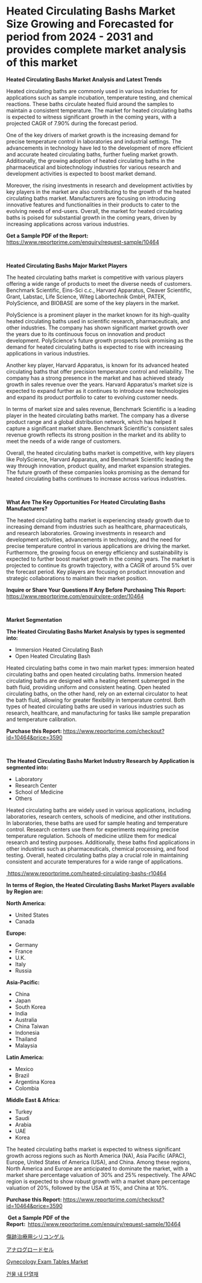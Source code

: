 <p><h1>Heated Circulating Bashs Market Size Growing and Forecasted for period from 2024 - 2031 and provides complete market analysis of this market</h1></p><p><strong>Heated Circulating Bashs Market Analysis and Latest Trends</strong></p>
<p><p>Heated circulating baths are commonly used in various industries for applications such as sample incubation, temperature testing, and chemical reactions. These baths circulate heated fluid around the samples to maintain a consistent temperature. The market for heated circulating baths is expected to witness significant growth in the coming years, with a projected CAGR of 7.90% during the forecast period.</p><p>One of the key drivers of market growth is the increasing demand for precise temperature control in laboratories and industrial settings. The advancements in technology have led to the development of more efficient and accurate heated circulating baths, further fueling market growth. Additionally, the growing adoption of heated circulating baths in the pharmaceutical and biotechnology industries for various research and development activities is expected to boost market demand.</p><p>Moreover, the rising investments in research and development activities by key players in the market are also contributing to the growth of the heated circulating baths market. Manufacturers are focusing on introducing innovative features and functionalities in their products to cater to the evolving needs of end-users. Overall, the market for heated circulating baths is poised for substantial growth in the coming years, driven by increasing applications across various industries.</p></p>
<p><strong>Get a Sample PDF of the Report:&nbsp;</strong> <a href="https://www.reportprime.com/enquiry/request-sample/10464">https://www.reportprime.com/enquiry/request-sample/10464</a></p>
<p>&nbsp;</p>
<p><strong>Heated Circulating Bashs Major Market Players</strong></p>
<p><p>The heated circulating baths market is competitive with various players offering a wide range of products to meet the diverse needs of customers. Benchmark Scientific, Eins-Sci c.c., Harvard Apparatus, Cleaver Scientific, Grant, Labstac, Life Science, Witeg Labortechnik GmbH, PATEK, PolyScience, and BIOBASE are some of the key players in the market.</p><p>PolyScience is a prominent player in the market known for its high-quality heated circulating baths used in scientific research, pharmaceuticals, and other industries. The company has shown significant market growth over the years due to its continuous focus on innovation and product development. PolyScience's future growth prospects look promising as the demand for heated circulating baths is expected to rise with increasing applications in various industries.</p><p>Another key player, Harvard Apparatus, is known for its advanced heated circulating baths that offer precision temperature control and reliability. The company has a strong presence in the market and has achieved steady growth in sales revenue over the years. Harvard Apparatus's market size is expected to expand further as it continues to introduce new technologies and expand its product portfolio to cater to evolving customer needs.</p><p>In terms of market size and sales revenue, Benchmark Scientific is a leading player in the heated circulating baths market. The company has a diverse product range and a global distribution network, which has helped it capture a significant market share. Benchmark Scientific's consistent sales revenue growth reflects its strong position in the market and its ability to meet the needs of a wide range of customers.</p><p>Overall, the heated circulating baths market is competitive, with key players like PolyScience, Harvard Apparatus, and Benchmark Scientific leading the way through innovation, product quality, and market expansion strategies. The future growth of these companies looks promising as the demand for heated circulating baths continues to increase across various industries.</p></p>
<p>&nbsp;</p>
<p><strong>What Are The Key Opportunities For Heated Circulating Bashs Manufacturers?</strong></p>
<p><p>The heated circulating baths market is experiencing steady growth due to increasing demand from industries such as healthcare, pharmaceuticals, and research laboratories. Growing investments in research and development activities, advancements in technology, and the need for precise temperature control in various applications are driving the market. Furthermore, the growing focus on energy efficiency and sustainability is expected to further boost market growth in the coming years. The market is projected to continue its growth trajectory, with a CAGR of around 5% over the forecast period. Key players are focusing on product innovation and strategic collaborations to maintain their market position.</p></p>
<p><strong>Inquire or Share Your Questions If Any Before Purchasing This Report:</strong> <a href="https://www.reportprime.com/enquiry/pre-order/10464">https://www.reportprime.com/enquiry/pre-order/10464</a></p>
<p>&nbsp;</p>
<p><strong>Market Segmentation</strong></p>
<p><strong>The Heated Circulating Bashs Market Analysis by types is segmented into:</strong></p>
<p><ul><li>Immersion Heated Circulating Bash</li><li>Open Heated Circulating Bash</li></ul></p>
<p><p>Heated circulating baths come in two main market types: immersion heated circulating baths and open heated circulating baths. Immersion heated circulating baths are designed with a heating element submerged in the bath fluid, providing uniform and consistent heating. Open heated circulating baths, on the other hand, rely on an external circulator to heat the bath fluid, allowing for greater flexibility in temperature control. Both types of heated circulating baths are used in various industries such as research, healthcare, and manufacturing for tasks like sample preparation and temperature calibration.</p></p>
<p><strong>Purchase this Report:&nbsp;</strong><a href="https://www.reportprime.com/checkout?id=10464&price=3590">https://www.reportprime.com/checkout?id=10464&price=3590</a></p>
<p>&nbsp;</p>
<p><strong>The Heated Circulating Bashs Market Industry Research by Application is segmented into:</strong></p>
<p><ul><li>Laboratory</li><li>Research Center</li><li>School of Medicine</li><li>Others</li></ul></p>
<p><p>Heated circulating baths are widely used in various applications, including laboratories, research centers, schools of medicine, and other institutions. In laboratories, these baths are used for sample heating and temperature control. Research centers use them for experiments requiring precise temperature regulation. Schools of medicine utilize them for medical research and testing purposes. Additionally, these baths find applications in other industries such as pharmaceuticals, chemical processing, and food testing. Overall, heated circulating baths play a crucial role in maintaining consistent and accurate temperatures for a wide range of applications.</p></p>
<p><a href="https://www.reportprime.com/heated-circulating-bashs-r10464">&nbsp;https://www.reportprime.com/heated-circulating-bashs-r10464</a></p>
<p><strong>In terms of Region, the Heated Circulating Bashs Market Players available by Region are:</strong></p>
<p>
    <p> <strong> North America: </strong>
        <ul>
            <li>United States</li>
            <li>Canada</li>
        </ul>
        </p> 
    <p> <strong> Europe: </strong>
        <ul>
            <li>Germany</li>
            <li>France</li>
            <li>U.K.</li>
            <li>Italy</li>
            <li>Russia</li>
        </ul>
        </p> 
    <p> <strong> Asia-Pacific: </strong>
        <ul>
            <li>China</li>
            <li>Japan</li>
            <li>South Korea</li>
            <li>India</li>
            <li>Australia</li>
            <li>China Taiwan</li>
            <li>Indonesia</li>
            <li>Thailand</li>
            <li>Malaysia</li>
        </ul>
        </p> 
    <p> <strong> Latin America: </strong>
        <ul>
            <li>Mexico</li>
            <li>Brazil</li>
            <li>Argentina Korea</li>
            <li>Colombia</li>
        </ul>
        </p> 
    <p> <strong> Middle East & Africa: </strong>
        <ul>
            <li>Turkey</li>
            <li>Saudi</li>
            <li>Arabia</li>
            <li>UAE</li>
            <li>Korea</li>
        </ul>
    </p>
    </p>
<p><p>The heated circulating baths market is expected to witness significant growth across regions such as North America (NA), Asia Pacific (APAC), Europe, United States of America (USA), and China. Among these regions, North America and Europe are anticipated to dominate the market, with a market share percentage valuation of 30% and 25% respectively. The APAC region is expected to show robust growth with a market share percentage valuation of 20%, followed by the USA at 15%, and China at 10%.</p></p>
<p><strong>Purchase this Report: </strong><a href="https://www.reportprime.com/checkout?id=10464&price=3590">https://www.reportprime.com/checkout?id=10464&price=3590</a></p>
<p>&nbsp;<strong>Get a Sample PDF of the Report:&nbsp;&nbsp;</strong><a href="https://www.reportprime.com/enquiry/request-sample/10464">https://www.reportprime.com/enquiry/request-sample/10464</a></p>
<p><strong></strong></p>
<p><p><a href="https://medium.com/@jackparker654/%E7%98%A2%E7%97%95%E6%B2%BB%E7%99%82%E7%94%A8%E3%82%B7%E3%83%AA%E3%82%B3%E3%83%B3%E3%82%B8%E3%82%A7%E3%83%AB%E5%B8%82%E5%A0%B4-%E7%AB%B6%E4%BA%89%E5%88%86%E6%9E%90-%E5%B8%82%E5%A0%B4%E3%83%88%E3%83%AC%E3%83%B3%E3%83%89%E3%81%A82031%E5%B9%B4%E3%81%BE%E3%81%A7%E3%81%AE%E4%BA%88%E6%B8%AC-32ffc5fc2a7d">傷跡治療用シリコンゲル</a></p><p><a href="https://medium.com/@lucasrandall2020/%E3%82%A2%E3%83%8A%E3%83%AD%E3%82%B0%E3%83%AD%E3%83%BC%E3%83%89%E3%82%BB%E3%83%AB%E5%B8%82%E5%A0%B4-%E7%AB%B6%E4%BA%89%E5%88%86%E6%9E%90-%E5%B8%82%E5%A0%B4%E5%8B%95%E5%90%91%E3%81%8A%E3%82%88%E3%81%B32031%E5%B9%B4%E3%81%BE%E3%81%A7%E3%81%AE%E4%BA%88%E6%B8%AC-7c12572a1019">アナログロードセル</a></p><p><a href="https://github.com/GroverBarry/Market-Research-Report-List-4/blob/main/gynecology-exam-tables-market.md">Gynecology Exam Tables Market</a></p><p><a href="https://medium.com/@leeusso5656/%EA%B1%B4%EB%AC%BC%EC%9D%98-%EC%97%B4%EB%8B%A8%EC%97%B4-%EC%9E%AC%EC%A7%88-%EC%8B%9C%EC%9E%A5-%EB%A9%94%ED%8A%B8%EB%A6%AD%EC%9D%84-%ED%95%B4%EC%84%9D%ED%95%98%EB%A9%B4-%EC%8B%9C%EC%9E%A5-%EC%A0%90%EC%9C%A0%EC%9C%A8-%ED%8A%B8%EB%A0%8C%EB%93%9C-%EB%B0%8F-%EC%84%B1%EC%9E%A5-%ED%8C%A8%ED%84%B4%EC%9D%B4-%ED%8F%AC%ED%95%A8%EB%90%A9%EB%8B%88%EB%8B%A4-f7193c3c4f8a">건물 내 단열재</a></p></p>